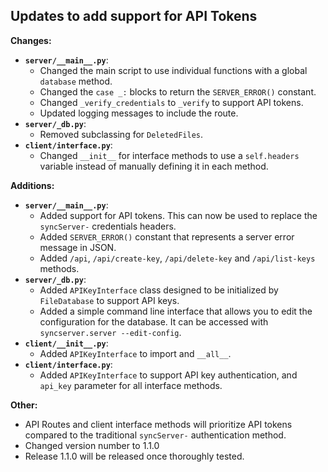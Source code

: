## Updates to add support for API Tokens
**Changes:**
* **`server/__main__.py`**:
    * Changed the main script to use individual functions with a global `database` method.
    * Changed the `case _:` blocks to return the `SERVER_ERROR()` constant.
    * Changed `_verify_credentials` to `_verify` to support API tokens.
    * Updated logging messages to include the route.
* **`server/_db.py`**:
    * Removed subclassing for `DeletedFiles`.
* **`client/interface.py`**:
    * Changed `__init__` for interface methods to use a `self.headers` variable instead of manually defining it in each method.

**Additions:**
* **`server/__main__.py`**:
    * Added support for API tokens. This can now be used to replace the `syncServer-` credentials headers.
    * Added `SERVER_ERROR()` constant that represents a server error message in JSON.
    * Added `/api`, `/api/create-key`, `/api/delete-key` and `/api/list-keys` methods.
* **`server/_db.py`**:
    * Added `APIKeyInterface` class designed to be initialized by `FileDatabase` to support API keys.
    * Added a simple command line interface that allows you to edit the configuration for the database.
    It can be accessed with `syncserver.server --edit-config`.
* **`client/__init__.py`**:
    * Added `APIKeyInterface` to import and `__all__`.
* **`client/interface.py`**:
    * Added `APIKeyInterface` to support API key authentication, and `api_key` parameter for all interface methods.

**Other:**
* API Routes and client interface methods will prioritize API tokens compared to the traditional `syncServer-` authentication method.
* Changed version number to 1.1.0 
* Release 1.1.0 will be released once thoroughly tested.